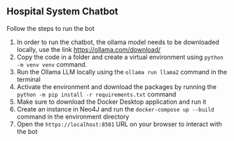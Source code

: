 ## Hospital System Chatbot

Follow the steps to run the bot
1. In order to run the chatbot, the ollama model needs to be downloaded locally, use the link https://ollama.com/download/  
2. Copy the code in a folder and create a virtual environment using `python -m venv venv` command.
3. Run the Ollama LLM locally using the `ollama run llama2` command  in the terminal
4. Activate the environment and download the packages by running the `python -m pip install -r requirements.txt` command
5. Make sure to download the Docker Desktop application and run it
6. Create an instance in Neo4J and run the `docker-compose up --build` command in the environment directory
7. Open the `https://localhost:8501` URL on your browser to interact with the bot 

